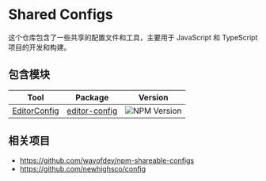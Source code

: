 # Shared Configs

这个仓库包含了一些共享的配置文件和工具，主要用于 JavaScript 和 TypeScript 项目的开发和构建。

## 包含模块

| Tool           | Package         | Version                                                                  |
|----------------|-----------------|--------------------------------------------------------------------------|
| [EditorConfig] | [editor-config] | ![NPM Version](https://img.shields.io/npm/v/%40enihsyou%2Feditor-config) |

[//]: # (@formatter:off JetBrains IDE 会添加不必要的空行)
[EditorConfig]: https://editorconfig.org
[editor-config]: packages/editor-config
[//]: # (@formatter:on)

## 相关项目

- <https://github.com/wayofdev/npm-shareable-configs>
- <https://github.com/newhighsco/config>
